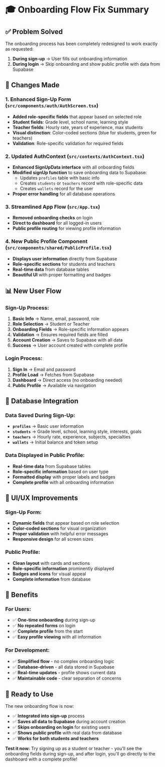 # 🎓 Onboarding Flow Fix Summary

## ✅ **Problem Solved**

The onboarding process has been completely redesigned to work exactly as requested:
1. **During sign-up** → User fills out onboarding information
2. **During login** → Skip onboarding and show public profile with data from Supabase

## 🔧 **Changes Made**

### 1. **Enhanced Sign-Up Form** (`src/components/auth/AuthScreen.tsx`)
- **Added role-specific fields** that appear based on selected role
- **Student fields**: Grade level, school name, learning style
- **Teacher fields**: Hourly rate, years of experience, max students
- **Visual distinction**: Color-coded sections (blue for students, green for teachers)
- **Validation**: Role-specific validation for required fields

### 2. **Updated AuthContext** (`src/contexts/AuthContext.tsx`)
- **Enhanced SignUpData interface** with all onboarding fields
- **Modified signUp function** to save onboarding data to Supabase:
  - Updates `profiles` table with basic info
  - Creates `students` or `teachers` record with role-specific data
  - Creates `wallets` record for the user
- **Proper error handling** for all database operations

### 3. **Streamlined App Flow** (`src/App.tsx`)
- **Removed onboarding checks** on login
- **Direct to dashboard** for all logged-in users
- **Public profile routing** for viewing profile information

### 4. **New Public Profile Component** (`src/components/shared/PublicProfile.tsx`)
- **Displays user information** directly from Supabase
- **Role-specific sections** for students and teachers
- **Real-time data** from database tables
- **Beautiful UI** with proper formatting and badges

## 📊 **New User Flow**

### **Sign-Up Process:**
1. **Basic Info** → Name, email, password, role
2. **Role Selection** → Student or Teacher
3. **Onboarding Fields** → Role-specific information appears
4. **Validation** → Ensures required fields are filled
5. **Account Creation** → Saves to Supabase with all data
6. **Success** → User account created with complete profile

### **Login Process:**
1. **Sign In** → Email and password
2. **Profile Load** → Fetches from Supabase
3. **Dashboard** → Direct access (no onboarding needed)
4. **Public Profile** → Available via navigation

## 🎯 **Database Integration**

### **Data Saved During Sign-Up:**
- **`profiles`** → Basic user information
- **`students`** → Grade level, school, learning style, interests, goals
- **`teachers`** → Hourly rate, experience, subjects, specialties
- **`wallets`** → Initial balance and token setup

### **Data Displayed in Public Profile:**
- **Real-time data** from Supabase tables
- **Role-specific information** based on user type
- **Formatted display** with proper labels and badges
- **Complete profile** with all onboarding information

## 🎨 **UI/UX Improvements**

### **Sign-Up Form:**
- **Dynamic fields** that appear based on role selection
- **Color-coded sections** for visual organization
- **Proper validation** with helpful error messages
- **Responsive design** for all screen sizes

### **Public Profile:**
- **Clean layout** with cards and sections
- **Role-specific information** prominently displayed
- **Badges and icons** for visual appeal
- **Complete information** from database

## 🚀 **Benefits**

### **For Users:**
- ✅ **One-time onboarding** during sign-up
- ✅ **No repeated forms** on login
- ✅ **Complete profile** from the start
- ✅ **Easy profile viewing** with all information

### **For Development:**
- ✅ **Simplified flow** - no complex onboarding logic
- ✅ **Database-driven** - all data stored in Supabase
- ✅ **Real-time updates** - profile shows current data
- ✅ **Maintainable code** - clear separation of concerns

## 🎉 **Ready to Use**

The new onboarding flow is now:
- ✅ **Integrated into sign-up** process
- ✅ **Saves all data to Supabase** during account creation
- ✅ **Skips onboarding on login** for existing users
- ✅ **Shows public profile** with real data from database
- ✅ **Works for both students and teachers**

**Test it now:** Try signing up as a student or teacher - you'll see the onboarding fields during sign-up, and after login, you'll go directly to the dashboard with a complete profile!
